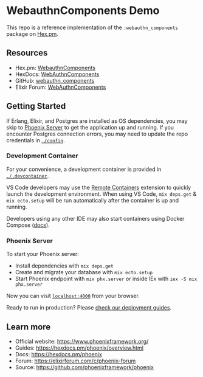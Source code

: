 # WebauthnComponents Demo

This repo is a reference implementation of the `:webauthn_components` package on [Hex.pm](https://hex.pm/packages/webauthn_components).

## Resources

- Hex.pm: [WebauthnComponents](https://hex.pm/packages/webauthn_components)
- HexDocs: [WebAuthnComponents](https://hexdocs.pm/webauthn_components/)
- GitHub: [webauthn_components](https://github.com/liveshowy/webauthn_components)
- Elixir Forum: [WebAuthnComponents](https://elixirforum.com/t/webauthnlivecomponent-passwordless-auth-for-liveview-apps/49941/18)

## Getting Started

If Erlang, Elixir, and Postgres are installed as OS dependencies, you may skip to [Phoenix Server](#phoenix-server) to get the application up and running. If you encounter Postgres connection errors, you may need to update the repo credentials in [`./config`](./config/).

### Development Container

For your convenience, a development container is provided in [`./.devcontainer`](./.devcontainer).

VS Code developers may use the [Remote Containers](https://www.google.com/search?client=safari&rls=en&q=vs+code+remote+container&ie=UTF-8&oe=UTF-8) extension to quickly launch the development environment. When using VS Code, `mix deps.get` & `mix ecto.setup` will be run automatically after the container is up and running.

Developers using any other IDE may also start containers using Docker Compose ([docs](https://docs.docker.com/engine/reference/commandline/compose_up/)).

### Phoenix Server

To start your Phoenix server:

  * Install dependencies with `mix deps.get`
  * Create and migrate your database with `mix ecto.setup`
  * Start Phoenix endpoint with `mix phx.server` or inside IEx with `iex -S mix phx.server`

Now you can visit [`localhost:4000`](http://localhost:4000) from your browser.

Ready to run in production? Please [check our deployment guides](https://hexdocs.pm/phoenix/deployment.html).

## Learn more

  * Official website: https://www.phoenixframework.org/
  * Guides: https://hexdocs.pm/phoenix/overview.html
  * Docs: https://hexdocs.pm/phoenix
  * Forum: https://elixirforum.com/c/phoenix-forum
  * Source: https://github.com/phoenixframework/phoenix
